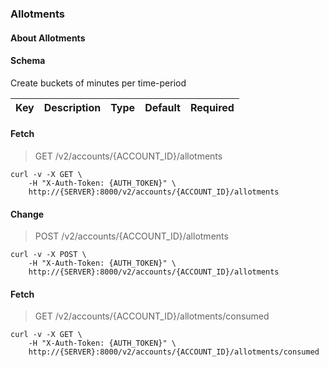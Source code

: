 ### Allotments

#### About Allotments

#### Schema

Create buckets of minutes per time-period

Key | Description | Type | Default | Required
--- | ----------- | ---- | ------- | --------




#### Fetch

> GET /v2/accounts/{ACCOUNT_ID}/allotments

```shell
curl -v -X GET \
    -H "X-Auth-Token: {AUTH_TOKEN}" \
    http://{SERVER}:8000/v2/accounts/{ACCOUNT_ID}/allotments
```

#### Change

> POST /v2/accounts/{ACCOUNT_ID}/allotments

```shell
curl -v -X POST \
    -H "X-Auth-Token: {AUTH_TOKEN}" \
    http://{SERVER}:8000/v2/accounts/{ACCOUNT_ID}/allotments
```

#### Fetch

> GET /v2/accounts/{ACCOUNT_ID}/allotments/consumed

```shell
curl -v -X GET \
    -H "X-Auth-Token: {AUTH_TOKEN}" \
    http://{SERVER}:8000/v2/accounts/{ACCOUNT_ID}/allotments/consumed
```

